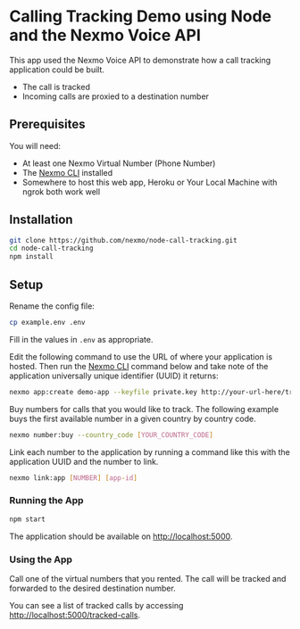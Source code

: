 # Calling Tracking Demo using Node and the Nexmo Voice API

This app used the Nexmo Voice API to demonstrate how a call tracking application could be built.

* The call is tracked
* Incoming calls are proxied to a destination number

## Prerequisites

You will need:

* At least one Nexmo Virtual Number (Phone Number)
* The [Nexmo CLI](https://github.com/Nexmo/nexmo-cli/) installed
* Somewhere to host this web app, Heroku or Your Local Machine with ngrok both work well

## Installation

```sh
git clone https://github.com/nexmo/node-call-tracking.git
cd node-call-tracking
npm install
```

## Setup

Rename the config file:

```sh
cp example.env .env
```

Fill in the values in `.env` as appropriate.

Edit the following command to use the URL of where your application is hosted. Then run the [Nexmo CLI](https://github.com/nexmo/nexmo-cli) command below and take note of the application universally unique identifier (UUID) it returns:

```sh
nexmo app:create demo-app --keyfile private.key http://your-url-here/track-call http://your-url-here/event
```

Buy numbers for calls that you would like to track. The following example buys the first available number in a given country by country code.

```sh
nexmo number:buy --country_code [YOUR_COUNTRY_CODE]
```

Link each number to the application by running a command like this with the application UUID and the number to link.

```sh
nexmo link:app [NUMBER] [app-id]
```

### Running the App

```sh
npm start
```

The application should be available on <http://localhost:5000>.

### Using the App

Call one of the virtual numbers that you rented. The call will be tracked and forwarded to the desired destination number.

You can see a list of tracked calls by accessing <http://localhost:5000/tracked-calls>.
